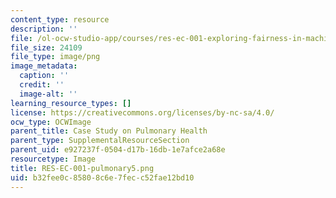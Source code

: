 ```yaml
---
content_type: resource
description: ''
file: /ol-ocw-studio-app/courses/res-ec-001-exploring-fairness-in-machine-learning-for-international-development-spring-2020/b32fee0c85808c6e7fecc52fae12bd10_RES-EC-001-pulmonary5.png
file_size: 24109
file_type: image/png
image_metadata:
  caption: ''
  credit: ''
  image-alt: ''
learning_resource_types: []
license: https://creativecommons.org/licenses/by-nc-sa/4.0/
ocw_type: OCWImage
parent_title: Case Study on Pulmonary Health
parent_type: SupplementalResourceSection
parent_uid: e927237f-0504-d17b-16db-1e7afce2a68e
resourcetype: Image
title: RES-EC-001-pulmonary5.png
uid: b32fee0c-8580-8c6e-7fec-c52fae12bd10
---
```


